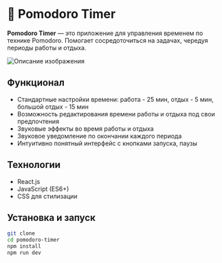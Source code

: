 # 🍅 Pomodoro Timer

**Pomodoro Timer** — это приложение для управления временем по технике Pomodoro. Помогает сосредоточиться на задачах, чередуя периоды работы и отдыха.

![Описание изображения](main.gif)



## Функционал 
- Стандартные настройки времени: работа - 25 мин, отдых - 5 мин, большой отдых - 15 мин 
- Возможность редактирования времени работы и отдыха под свои предпочтения 
- Звуковые эффекты во время работы и отдыха
- Звуковое уведомление по окончании каждого периода 
- Интуитивно понятный интерфейс с кнопками запуска, паузы
## Технологии 
- React.js
- JavaScript (ES6+) 
- CSS для стилизации 
## Установка и запуск
```bash
git clone 
cd pomodoro-timer  
npm install  
npm run dev
```
